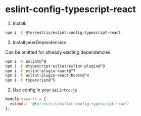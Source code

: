 # eslint-config-typescript-react

1. Install:

```bash
npm i -D @terrestris/eslint-config-typescript-react
```

2. Install peerDependencies

Can be omitted for allready existing dependencies.

```bash
npm i -D eslint@^9
npm i -D @typescript-eslint/eslint-plugin@^8
npm i -D eslint-plugin-react@^7
npm i -D eslint-plugin-react-hooks@^4
npm i -D typescript@^5
```

3. Use config in your `eslintrc.js`

```javascript
module.exports = {
  extends: '@terrestris/eslint-config-typescript-react'
};
```
